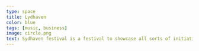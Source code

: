 ```yaml
---
type: space
title: Lydhaven
color: blue
tags: [music, business]
image: circle.png
text: Sydhaven festival is a festival to showcase all sorts of initiatives and culture that has been going on in the area.
---
```

